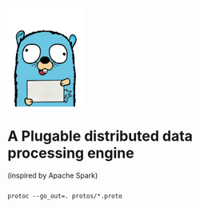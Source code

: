<img src=".extra/gopher.png"  width="150" height="200" /> 
<h1>A Plugable distributed data processing engine  </b></b> </h1> 
(inspired by Apache Spark)

###  



```protoc --go_out=. protos/*.proto```